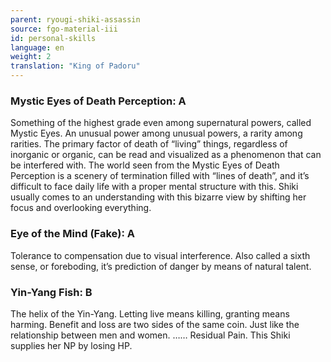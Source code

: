 ```yaml
---
parent: ryougi-shiki-assassin
source: fgo-material-iii
id: personal-skills
language: en
weight: 2
translation: "King of Padoru"
---
```


### Mystic Eyes of Death Perception: A

Something of the highest grade even among supernatural powers, called Mystic Eyes.
An unusual power among unusual powers, a rarity among rarities. The primary factor of death of “living” things, regardless of inorganic or organic, can be read and visualized as a phenomenon that can be interfered with. The world seen from the Mystic Eyes of Death Perception is a scenery of termination filled with “lines of death”, and it’s difficult to face daily life with a proper mental structure with this.
Shiki usually comes to an understanding with this bizarre view by shifting her focus and overlooking everything.

### Eye of the Mind (Fake): A

Tolerance to compensation due to visual interference.
Also called a sixth sense, or foreboding, it’s prediction of danger by means of natural talent.

### Yin-Yang Fish: B

The helix of the Yin-Yang.
Letting live means killing, granting means harming.
Benefit and loss are two sides of the same coin. Just like the relationship between men and women.
…… Residual Pain. This Shiki supplies her NP by losing HP.
